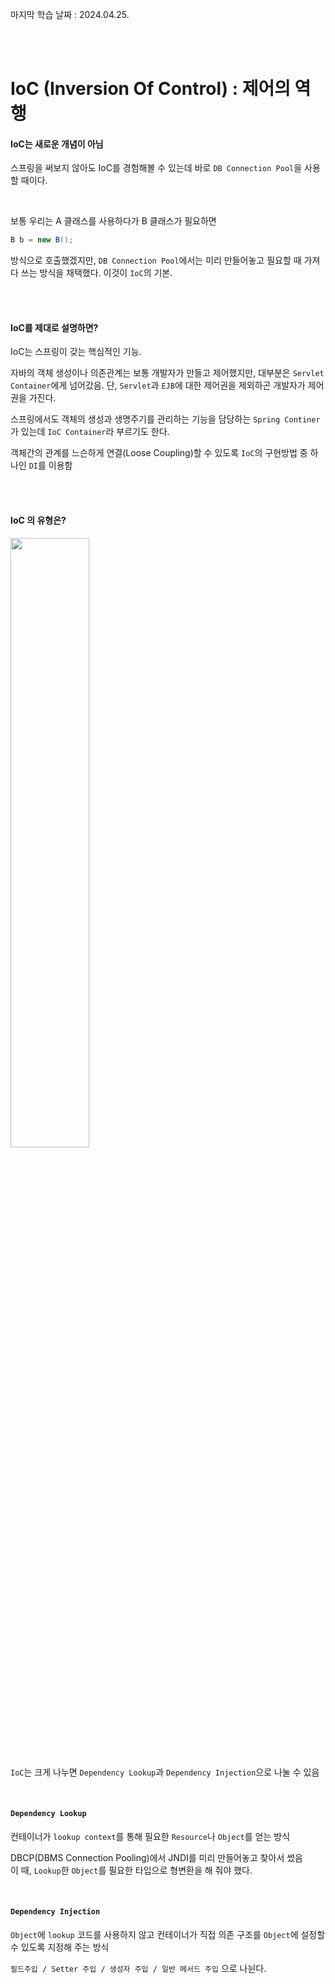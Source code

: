 마지막 학습 날짜 : 2024.04.25.

</br></br>

# IoC (Inversion Of Control) : 제어의 역행
#### IoC는 새로운 개념이 아님
스프링을 써보지 않아도 IoC를 경험해볼 수 있는데 바로 `DB Connection Pool`을 사용할 때이다. 

</br>

보통 우리는 A 클래스를 사용하다가 B 클래스가 필요하면
``` java
B b = new B();
```
방식으로 호출했겠지만, `DB Connection Pool`에서는 미리 만들어놓고 필요할 때 가져다 쓰는 방식을 채택했다.
이것이 `IoC`의 기본.

</br></br>

#### IoC를 제대로 설명하면?
IoC는 스프링이 갖는 핵심적인 기능.  

자바의 객체 생성이나 의존관계는 보통 개발자가 만들고 제어했지만, 대부분은 `Servlet Container`에게 넘어갔음. 단, `Servlet`과 `EJB`에 대한 제어권을 제외하곤 개발자가 제어권을 가진다.

스프링에서도 객체의 생성과 생명주기를 관리하는 기능을 담당하는 `Spring Continer`가 있는데 `IoC Container`라 부르기도 한다.

객체간의 관계를 느슨하게 연결(Loose Coupling)할 수 있도록 `IoC`의 구현방법 중 하나인 `DI`를 이용함

</br></br>

#### IoC 의 유형은?
<img src = "https://github.com/fsm12/Dev-Story/assets/74345771/89826423-8904-411d-91f0-51ddafb17f97" alt="" width="50%">

`IoC`는 크게 나누면 `Dependency Lookup`과 `Dependency Injection`으로 나눌 수 있음

</br>

#### `Dependency Lookup`
컨테이너가 `lookup context`를 통해 필요한 `Resource`나 `Object`를 얻는 방식

DBCP(DBMS Connection Pooling)에서 JNDI를 미리 만들어놓고 찾아서 썼음  
이 때, `Lookup`한 `Object`를 필요한 타입으로 형변환을 해 줘야 했다.

</br>

#### `Dependency Injection`
`Object`에 `lookup` 코드를 사용하지 않고 컨테이너가 직접 의존 구조를 `Object`에 설정할 수 있도록 지정해 주는 방식  

`필드주입 / Setter 주입 / 생성자 주입 / 일반 메서드 주입` 으로 나뉜다.

</br></br>






